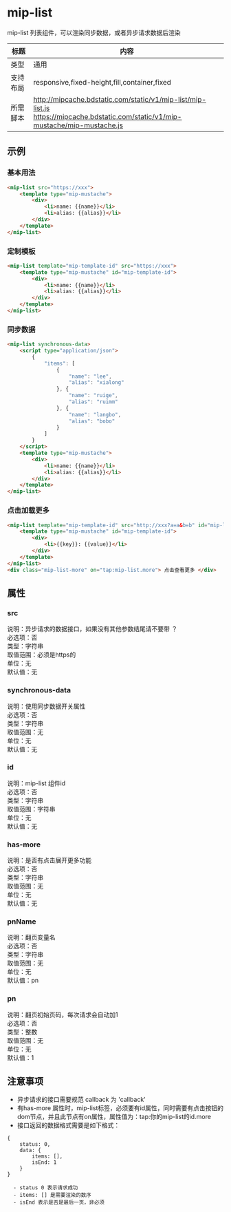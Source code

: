 # mip-list

mip-list 列表组件，可以渲染同步数据，或者异步请求数据后渲染

标题|内容
----|----
类型|通用
支持布局|responsive,fixed-height,fill,container,fixed
所需脚本|http://mipcache.bdstatic.com/static/v1/mip-list/mip-list.js<br/> https://mipcache.bdstatic.com/static/v1/mip-mustache/mip-mustache.js

## 示例

### 基本用法

```html
<mip-list src="https://xxx">
    <template type="mip-mustache">
        <div>
            <li>name: {{name}}</li>
            <li>alias: {{alias}}</li>
        </div>
    </template>
</mip-list>
```

### 定制模板

```html
<mip-list template="mip-template-id" src="https://xxx">
    <template type="mip-mustache" id="mip-template-id">
        <div>
            <li>name: {{name}}</li>
            <li>alias: {{alias}}</li>
        </div>
    </template>
</mip-list>
```

### 同步数据

```html
<mip-list synchronous-data>
    <script type="application/json">
        {
            "items": [
                {
                    "name": "lee",
                    "alias": "xialong"
                }, {
                    "name": "ruige",
                    "alias": "ruimm"
                }, {
                    "name": "langbo",
                    "alias": "bobo"
                }
            ]
        }
    </script>
    <template type="mip-mustache">
        <div>
            <li>name: {{name}}</li>
            <li>alias: {{alias}}</li>
        </div>
    </template>
</mip-list>
```

### 点击加载更多

```html
<mip-list template="mip-template-id" src="http://xxx?a=a&b=b" id="mip-list" has-more pnName="pageNum" pn=2>
    <template type="mip-mustache" id="mip-template-id">
        <div>
            <li>{{key}}: {{value}}</li>
        </div>
    </template>
</mip-list>
<div class="mip-list-more" on="tap:mip-list.more"> 点击查看更多 </div>
```

## 属性

### src

说明：异步请求的数据接口，如果没有其他参数结尾请不要带 ？      
必选项：否    
类型：字符串    
取值范围：必须是https的    
单位：无    
默认值：无

### synchronous-data

说明：使用同步数据开关属性    
必选项：否    
类型：字符串    
取值范围：无    
单位：无    
默认值：无 

### id

说明：mip-list 组件id    
必选项：否    
类型：字符串    
取值范围：字符串    
单位：无    
默认值：无

### has-more

说明：是否有点击展开更多功能   
必选项：否    
类型：字符串    
取值范围：无    
单位：无    
默认值：无

### pnName

说明：翻页变量名     
必选项：否    
类型：字符串    
取值范围：无    
单位：无    
默认值：pn

### pn

说明：翻页初始页码，每次请求会自动加1     
必选项：否    
类型：整数    
取值范围：无    
单位：无    
默认值：1 

## 注意事项

- 异步请求的接口需要规范 callback 为 'callback'
- 有has-more 属性时，mip-list标签，必须要有id属性，同时需要有点击按钮的dom节点，并且此节点有on属性，属性值为：tap:你的mip-list的id.more
- 接口返回的数据格式需要是如下格式：

```
{
    status: 0, 
    data: { 
        items: [], 
        isEnd: 1 
    }
}

  - status 0 表示请求成功
  - items: [] 是需要渲染的数序
  - isEnd 表示是否是最后一页，非必须
```
